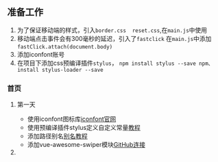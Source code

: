 ## 准备工作 ##

 1. 为了保证移动端的样式，引入`border.css  reset.css`,在`main.js`中使用
 2. 移动端点击事件会有300毫秒的延迟，引入了`fastclick`
    在`main.js`中添加`fastClick.attach(document.body)`
 3. 添加iconfont账号
 4. 在项目下添加css预编译插件`stylus`， `npm install stylus --save npm、 install stylus-loader --save`
### 首页 ###
 1. 第一天
     - 使用iconfont图标库[iconfont官网][1]
     - 使用预编译插件stylus定义自定义常量[教程][2]
     - 添加路径别名[别名教程][3]
     - 添加vue-awesome-swiper模块[GitHub连接][4]


 2. 

 


  [1]: https://www.iconfont.cn/
  [2]: https://blog.csdn.net/Jwh199588/article/details/89400060
  [3]: https://blog.csdn.net/Jwh199588/article/details/89398923
  [4]: https://github.com/surmon-china/vue-awesome-swiper